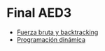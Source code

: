 # Final AED3

- [Fuerza bruta y backtracking](./backtracking.md)
- [Programación dinámica](./dinamica.md)
